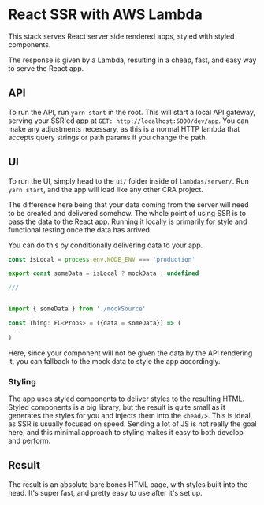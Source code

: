 # React SSR with AWS Lambda

This stack serves React server side rendered apps, styled with styled components.

The response is given by a Lambda, resulting in a cheap, fast, and easy way to serve the React app.

## API

To run the API, run `yarn start` in the root. This will start a local API gateway, serving your SSR'ed app at `GET: http://localhost:5000/dev/app`. You can make any adjustments necessary, as this is a normal HTTP lambda that accepts query strings or path params if you change the path.

## UI

To run the UI, simply head to the `ui/` folder inside of `lambdas/server/`. Run `yarn start`, and the app will load like any other CRA project.

The difference here being that your data coming from the server will need to be created and delivered somehow. The whole point of using SSR is to pass the data to the React app. Running it locally is primarily for style and functional testing once the data has arrived.

You can do this by conditionally delivering data to your app.

```ts
const isLocal = process.env.NODE_ENV === 'production'

export const someData = isLocal ? mockData : undefined

///


import { someData } from './mockSource'

const Thing: FC<Props> = ({data = someData}) => (
  ...
)
```

Here, since your component will not be given the data by the API rendering it, you can fallback to the mock data to style the app accordingly.

### Styling

The app uses styled components to deliver styles to the resulting HTML. Styled components is a big library, but the result is quite small as it generates the styles for you and injects them into the `<head/>`. This is ideal, as SSR is usually focused on speed. Sending a lot of JS is not really the goal here, and this minimal approach to styling makes it easy to both develop and perform.

## Result

The result is an absolute bare bones HTML page, with styles built into the head. It's super fast, and pretty easy to use after it's set up.
